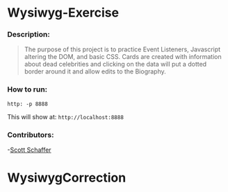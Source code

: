 # Wysiwyg-Exercise

### Description:
>The purpose of this project is to practice Event Listeners, Javascript altering the DOM, and basic CSS. Cards are created with information about dead celebrities and clicking on the data will put a dotted border around it and allow edits to the Biography.

### How to run:
```
http: -p 8888
```

This will show at:
`http://localhost:8888`

### Contributors:
-[Scott Schaffer](https://github.com/scottpschaffer)

# WysiwygCorrection
